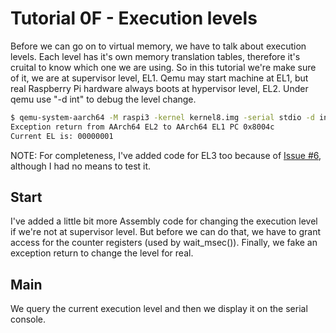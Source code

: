 Tutorial 0F - Execution levels
==============================

Before we can go on to virtual memory, we have to talk about execution levels. Each level has it's own
memory translation tables, therefore it's cruital to know which one we are using. So in this tutorial we're
make sure of it, we are at supervisor level, EL1. Qemu may start machine at EL1, but real Raspberry Pi hardware
always boots at hypervisor level, EL2. Under qemu use "-d int" to debug the level change.

```sh
$ qemu-system-aarch64 -M raspi3 -kernel kernel8.img -serial stdio -d int
Exception return from AArch64 EL2 to AArch64 EL1 PC 0x8004c
Current EL is: 00000001
```

NOTE: For completeness, I've added code for EL3 too because of [Issue #6](https://github.com/bztsrc/raspi3-tutorial/issues/6),
although I had no means to test it.

Start
-----

I've added a little bit more Assembly code for changing the execution level if we're not at supervisor level.
But before we can do that, we have to grant access for the counter registers (used by wait_msec()).
Finally, we fake an exception return to change the level for real.

Main
----

We query the current execution level and then we display it on the serial console.
